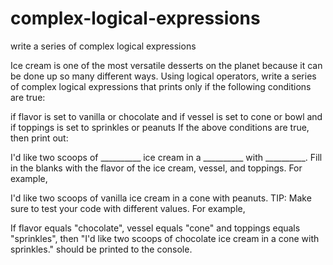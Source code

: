 # complex-logical-expressions
write a series of complex logical expressions

Ice cream is one of the most versatile desserts on the planet because it can be done up so many different ways. Using logical operators, write a series of complex logical expressions that prints only if the following conditions are true:

if flavor is set to vanilla or chocolate and
if vessel is set to cone or bowl and
if toppings is set to sprinkles or peanuts
If the above conditions are true, then print out:

I'd like two scoops of __________ ice cream in a __________ with __________.
Fill in the blanks with the flavor of the ice cream, vessel, and toppings. For example,

I'd like two scoops of vanilla ice cream in a cone with peanuts.
TIP: Make sure to test your code with different values. For example,

If flavor equals "chocolate", vessel equals "cone" and toppings equals "sprinkles", then "I'd like two scoops of chocolate ice cream in a cone with sprinkles." should be printed to the console.
